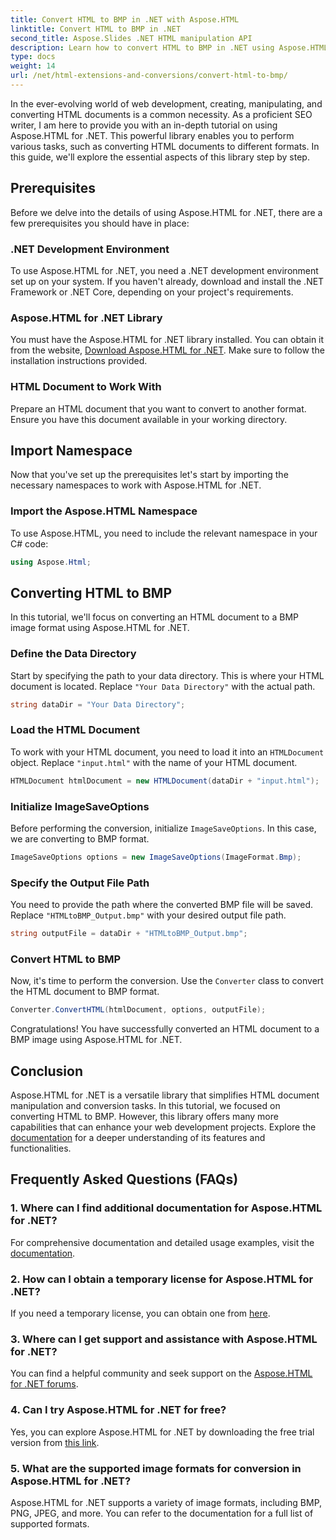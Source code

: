 ```yaml
---
title: Convert HTML to BMP in .NET with Aspose.HTML
linktitle: Convert HTML to BMP in .NET
second_title: Aspose.Slides .NET HTML manipulation API
description: Learn how to convert HTML to BMP in .NET using Aspose.HTML for .NET. Comprehensive guide for web developers for Leveraging Aspose.HTML for .NET.
type: docs
weight: 14
url: /net/html-extensions-and-conversions/convert-html-to-bmp/
---
```

In the ever-evolving world of web development, creating, manipulating, and converting HTML documents is a common necessity. As a proficient SEO writer, I am here to provide you with an in-depth tutorial on using Aspose.HTML for .NET. This powerful library enables you to perform various tasks, such as converting HTML documents to different formats. In this guide, we'll explore the essential aspects of this library step by step.

## Prerequisites

Before we delve into the details of using Aspose.HTML for .NET, there are a few prerequisites you should have in place:

### .NET Development Environment

To use Aspose.HTML for .NET, you need a .NET development environment set up on your system. If you haven't already, download and install the .NET Framework or .NET Core, depending on your project's requirements.

### Aspose.HTML for .NET Library

You must have the Aspose.HTML for .NET library installed. You can obtain it from the website, [Download Aspose.HTML for .NET](https://releases.aspose.com/html/net/). Make sure to follow the installation instructions provided.

### HTML Document to Work With

Prepare an HTML document that you want to convert to another format. Ensure you have this document available in your working directory.

## Import Namespace

Now that you've set up the prerequisites let's start by importing the necessary namespaces to work with Aspose.HTML for .NET.

### Import the Aspose.HTML Namespace

To use Aspose.HTML, you need to include the relevant namespace in your C# code:

```csharp
using Aspose.Html;
```

## Converting HTML to BMP

In this tutorial, we'll focus on converting an HTML document to a BMP image format using Aspose.HTML for .NET.

### Define the Data Directory

Start by specifying the path to your data directory. This is where your HTML document is located. Replace `"Your Data Directory"` with the actual path.

```csharp
string dataDir = "Your Data Directory";
```

### Load the HTML Document

To work with your HTML document, you need to load it into an `HTMLDocument` object. Replace `"input.html"` with the name of your HTML document.

```csharp
HTMLDocument htmlDocument = new HTMLDocument(dataDir + "input.html");
```

### Initialize ImageSaveOptions

Before performing the conversion, initialize `ImageSaveOptions`. In this case, we are converting to BMP format.

```csharp
ImageSaveOptions options = new ImageSaveOptions(ImageFormat.Bmp);
```

### Specify the Output File Path

You need to provide the path where the converted BMP file will be saved. Replace `"HTMLtoBMP_Output.bmp"` with your desired output file path.

```csharp
string outputFile = dataDir + "HTMLtoBMP_Output.bmp";
```

### Convert HTML to BMP

Now, it's time to perform the conversion. Use the `Converter` class to convert the HTML document to BMP format.

```csharp
Converter.ConvertHTML(htmlDocument, options, outputFile);
```

Congratulations! You have successfully converted an HTML document to a BMP image using Aspose.HTML for .NET.

## Conclusion

Aspose.HTML for .NET is a versatile library that simplifies HTML document manipulation and conversion tasks. In this tutorial, we focused on converting HTML to BMP. However, this library offers many more capabilities that can enhance your web development projects. Explore the [documentation](https://reference.aspose.com/html/net/) for a deeper understanding of its features and functionalities.

## Frequently Asked Questions (FAQs)

### 1. Where can I find additional documentation for Aspose.HTML for .NET?

For comprehensive documentation and detailed usage examples, visit the [documentation](https://reference.aspose.com/html/net/).

### 2. How can I obtain a temporary license for Aspose.HTML for .NET?

If you need a temporary license, you can obtain one from [here](https://purchase.aspose.com/temporary-license/).

### 3. Where can I get support and assistance with Aspose.HTML for .NET?

You can find a helpful community and seek support on the [Aspose.HTML for .NET forums](https://forum.aspose.com/).

### 4. Can I try Aspose.HTML for .NET for free?

Yes, you can explore Aspose.HTML for .NET by downloading the free trial version from [this link](https://releases.aspose.com/).

### 5. What are the supported image formats for conversion in Aspose.HTML for .NET?

Aspose.HTML for .NET supports a variety of image formats, including BMP, PNG, JPEG, and more. You can refer to the documentation for a full list of supported formats.

